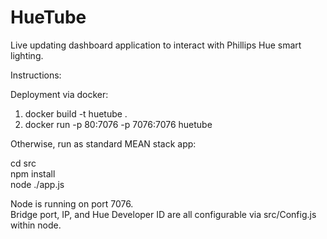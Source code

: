 HueTube
=======

Live updating dashboard application to interact with Phillips Hue smart lighting.

Instructions:

Deployment via docker:

1) docker build -t huetube .
2) docker run -p 80:7076 -p 7076:7076 huetube

Otherwise, run as standard MEAN stack app:<br/>

cd src<br/>
npm install<br/>
node ./app.js<br/>

Node is running on port 7076.<br/> 
Bridge port, IP, and Hue Developer ID are all configurable via src/Config.js within node. 



